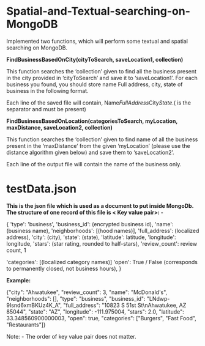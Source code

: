# Spatial-and-Textual-searching-on-MongoDB

Implemented two functions, which will perform some textual and spatial searching on MongoDB.

**FindBusinessBasedOnCity(cityToSearch, saveLocation1, collection)**

  This function searches the ‘collection’ given to find all the business present in the city provided in ‘cityToSearch’ and     save it to ‘saveLocation1’. For each business you found, you should store name Full address, city, state of business in the   following format.
  
  Each line of the saved file will contain, Name$FullAddress$City$State. ($ is the separator and must be present)

**FindBusinessBasedOnLocation(categoriesToSearch, myLocation, maxDistance, saveLocation2, collection)**

  This function searches the ‘collection’ given to find name of all the business present in the ‘maxDistance’ from the given     ‘myLocation’ (please use the distance algorithm given below) and save them to ‘saveLocation2’.
  
  Each line of the output file will contain the name of the business only.
  
# testData.json  
**This is the json file which is used as a document to put inside MongoDb. The structure of one record of this file is < Key value pair>: -**

{
'type': 'business',
'business_id': (encrypted business id), 'name': (business name), 'neighborhoods': [(hood names)], 'full_address': (localized address),
'city': (city),
'state': (state),
'latitude': latitude,
'longitude': longitude,
'stars': (star rating, rounded to half-stars), 'review_count': review count,
1
 
'categories': [(localized category names)]
'open': True / False (corresponds to permanently closed, not business hours), }

**Example:**

{"city": "Ahwatukee",
"review_count": 3,
"name": "McDonald's",
"neighborhoods": [],
"type": "business",
"business_id": "LNdwp-9Isnd6xmBKUz4K_A", "full_address": "10823 S 51st St\nAhwatukee, AZ 85044", "state": "AZ",
"longitude": -111.975004, "stars": 2.0,
"latitude": 33.348560900000003, "open": true,
"categories": ["Burgers", "Fast Food", "Restaurants"]}

Note: - The order of key value pair does not matter.
